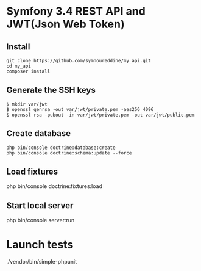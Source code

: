# Symfony 3.4 REST API  and JWT(Json Web Token)

## Install

    git clone https://github.com/symnoureddine/my_api.git
    cd my_api
    composer install

## Generate the SSH keys

	$ mkdir var/jwt 
	$ openssl genrsa -out var/jwt/private.pem -aes256 4096 
	$ openssl rsa -pubout -in var/jwt/private.pem -out var/jwt/public.pem

## Create database

    php bin/console doctrine:database:create
    php bin/console doctrine:schema:update --force

## Load fixtures

 php bin/console  doctrine:fixtures:load

## Start local server

 php bin/console server:run


 # Launch tests

./vendor/bin/simple-phpunit
